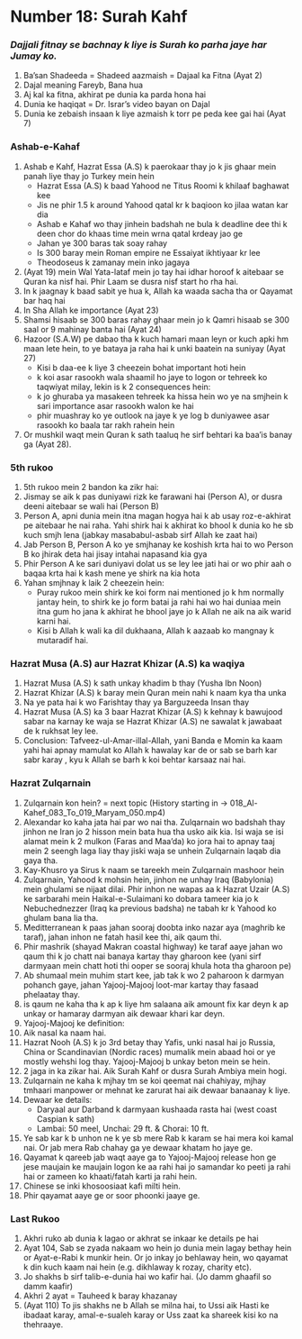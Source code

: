 # Number 18: Surah Kahf
### _Dajjali fitnay se bachnay k liye is Surah ko parha jaye har Jumay ko._

1. Ba’san Shadeeda = Shadeed aazmaish = Dajaal ka Fitna (Ayat 2)
2. Dajal meaning Fareyb, Bana hua
3. Aj kal ka fitna, akhirat pe dunia ka parda hona hai
4. Dunia ke haqiqat = Dr. Israr’s video bayan on Dajal
5. Dunia ke zebaish insaan k liye azmaish k torr pe peda kee gai hai (Ayat 7)

### Ashab-e-Kahaf

1. Ashab e Kahf, Hazrat Essa (A.S) k paerokaar thay jo k jis ghaar mein panah liye thay jo Turkey mein hein
    - Hazrat Essa (A.S) k baad Yahood ne Titus Roomi k khilaaf baghawat kee
    - Jis ne phir 1.5 k around Yahood qatal kr k baqioon ko jilaa watan kar dia
    - Ashab e Kahaf wo thay jinhein badshah ne bula k deadline dee thi k deen chor do khaas time mein wrna qatal krdeay jao ge
    - Jahan ye 300 baras tak soay rahay
    - Is 300 baray mein Roman empire ne Essaiyat ikhtiyaar kr lee
    - Theodoseus k zamanay mein inko jagaya
2. (Ayat 19) mein Wal Yata-lataf mein jo tay hai idhar horoof k aitebaar se Quran ka nisf hai. Phir Laam se dusra nisf start ho rha hai.
3. In k jaagnay k baad sabit ye hua k, Allah ka waada sacha tha or Qayamat bar haq hai
4. In Sha Allah ke importance (Ayat 23)
5. Shamsi hisaab se 300 baras rahay ghaar mein jo k Qamri hisaab se 300 saal or 9 mahinay banta hai (Ayat 24)
6. Hazoor (S.A.W) pe dabao tha k kuch hamari maan leyn or kuch apki hm maan lete hein, to ye bataya ja raha hai k unki baatein na suniyay (Ayat 27)
    - Kisi b daa-ee k liye 3 cheezein bohat important hoti hein
    - k koi asar rasookh wala shaamil ho jaye to logon or tehreek ko taqwiyat milay, lekin is k 2 consequences hein:
    - k jo ghuraba ya masakeen tehreek ka hissa hein wo ye na smjhein k sari importance asar rasookh walon ke hai
    - phir muashray ko ye outlook na jaye k ye log b duniyawee asar rasookh ko baala tar rakh rahein hein
7. Or mushkil waqt mein Quran k sath taaluq he sirf behtari ka baa’is banay ga (Ayat 28).

### 5th rukoo

1. 5th rukoo mein 2 bandon ka zikr hai:
2.	Jismay se aik k pas duniyawi rizk ke farawani hai (Person A), or dusra deeni aitebaar se wali hai (Person B)
3.	Person A, apni dunia mein itna magan hogya hai k ab usay roz-e-akhirat pe aitebaar he nai raha. Yahi shirk hai k akhirat ko bhool k dunia ko he sb kuch smjh lena (jabkay masababul-asbab sirf Allah ke zaat hai)
4.	Jab Person B, Person A ko ye smjhanay ke koshish krta hai to wo Person B ko jhirak deta hai jisay intahai napasand kia gya
5.	Phir Person A ke sari duniyavi dolat us se ley lee jati hai or wo phir aah o baqaa krta hai k kash mene ye shirk na kia hota
6.	Yahan smjhnay k laik 2 cheezein hein:
    - Puray rukoo mein shirk ke koi form nai mentioned jo k hm normally jantay 			hein, to shirk ke jo form batai ja rahi hai wo hai duniaa mein itna gum ho 				jana k akhirat he bhool jaye jo k Allah ne aik na aik warid karni hai.
    - Kisi b Allah k wali ka dil dukhaana, Allah k aazaab ko mangnay k mutaradif 			hai.

### Hazrat Musa (A.S) aur Hazrat Khizar (A.S) ka waqiya
1. Hazrat Musa (A.S) k sath unkay khadim b thay (Yusha Ibn Noon)
2. Hazrat Khizar (A.S) k baray mein Quran mein nahi k naam kya tha unka
3. Na ye pata hai k wo Farishtay thay ya Barguzeeda Insan thay
4. Hazrat Musa (A.S) ka 3 baar Hazrat Khizar (A.S) k kehnay k bawujood sabar na karnay ke waja se Hazrat Khizar (A.S) ne sawalat k jawabaat de k rukhsat ley lee.
5. Conclusion: Tafveez-ul-Amar-illal-Allah, yani Banda e Momin ka kaam yahi hai apnay mamulat ko Allah k hawalay kar de or sab se barh kar sabr karay , kyu k Allah se barh k koi behtar karsaaz nai hai.

### Hazrat Zulqarnain
1. Zulqarnain kon hein? = next topic (History starting in -> 018_Al-Kahef_083_To_019_Maryam_050.mp4)
2. Alexandar ko kaha jata hai par wo nai tha. Zulqarnain wo badshah thay jinhon ne Iran jo 2 hisson mein bata hua tha usko aik kia. Isi waja se isi alamat mein k 2 mulkon (Faras and Maa’da) ko jora hai to apnay taaj mein 2 seengh laga liay thay jiski waja se unhein Zulqarnain laqab dia gaya tha.
3. Kay-Khusro ya Sirus k naam se tareekh mein Zulqarnain mashoor hein
4. Zulqarnain, Yahood k mohsin hein, jinhon ne unhay Iraq (Babylonia) mein ghulami se nijaat dilai. Phir inhon ne wapas aa k Hazrat Uzair (A.S) ke sarbarahi mein Haikal-e-Sulaimani ko dobara tameer kia jo k Nebuchednezzer (Iraq ka previous badsha) ne tabah kr k Yahood ko ghulam bana lia tha.
5. Meditterranean k paas jahan sooraj doobta inko nazar aya (maghrib ke taraf), jahan inhon ne fatah hasil kee thi, aik qaum thi.
6. Phir mashrik (shayad Makran coastal highway) ke taraf aaye jahan wo qaum thi k jo chatt nai banaya kartay thay gharoon kee (yani sirf darmyaan mein chatt hoti thi ooper se sooraj khula hota tha gharoon pe)
7. Ab shumaal mein muhim start kee, jab tak k wo 2 paharoon k darmyan pohanch gaye, jahan Yajooj-Majooj loot-mar kartay thay fasaad phelaatay thay.
8. is qaum ne kaha tha k ap k liye hm salaana aik amount fix kar deyn k ap unkay or hamaray darmyan aik dewaar khari kar deyn.
9. Yajooj-Majooj ke definition:
10. Aik nasal ka naam hai.
11. Hazrat Nooh (A.S) k jo 3rd betay thay Yafis, unki nasal hai jo Russia, China or Scandinavian (Nordic races) mumalik mein abaad hoi or ye mostly wehshi log thay. Yajooj-Majooj b unkay beton mein se hein.
12. 2 jaga in ka zikar hai. Aik Surah Kahf or dusra Surah Ambiya mein hogi.
13. Zulqarnain ne kaha k mjhay tm se koi qeemat nai chahiyay, mjhay tmhaari manpower or mehnat ke zarurat hai aik dewaar banaanay k liye.
14. Dewaar ke details:
    - Daryaal aur Darband k darmyaan kushaada rasta hai (west coast Caspian k sath)
    - Lambai: 50 meel, Unchai: 29 ft. &  Chorai: 10 ft.
15. Ye sab kar k b unhon ne k ye sb mere Rab k karam se hai mera koi kamal nai. Or jab mera Rab chahay ga ye dewaar khatam ho jaye ge.
16. Qayamat k qareeb jab waqt aaye ga to Yajooj-Majooj release hon ge jese maujain ke maujain logon ke aa rahi hai jo samandar ko peeti ja rahi hai or zameen ko khaati/fatah karti ja rahi hein.
17. Chinese se inki khosoosiaat kafi milti hein.
18. Phir qayamat aaye ge or soor phoonki jaaye ge.

### Last Rukoo
1. Akhri ruko ab dunia k lagao or akhrat se inkaar ke details pe hai
2. Ayat 104, Sab se zyada nakaam wo hein jo dunia mein lagay bethay hein or Ayat-e-Rabi k munkir hein. Or jo inkay jo behlaway hein, wo qayamat k din kuch kaam nai hein (e.g. dikhlaway k rozay, charity etc).
3. Jo shakhs b sirf talib-e-dunia hai wo kafir hai. (Jo damm ghaafil so damm kaafir)
4. Akhri 2 ayat = Tauheed k baray khazanay
5. (Ayat 110) To jis shakhs ne b Allah se milna hai, to Ussi aik Hasti ke ibadaat karay, amal-e-sualeh karay or Uss zaat ka shareek kisi ko na thehraaye.
